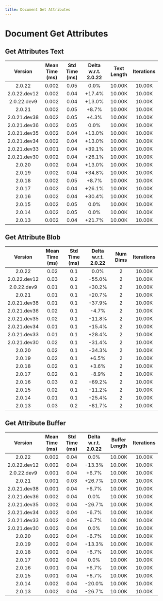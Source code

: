 ```yaml
---
title: Document Get Attributes
---
```

# Document Get Attributes

## Get Attributes Text

| Version | Mean Time (ms) | Std Time (ms) | Delta w.r.t. 2.0.22 | Text Length | Iterations |
| :---: | :---: | :---: | :---: | :---: | :---: |
| 2.0.22 | 0.002 | 0.05 | 0.0% | 10.00K | 10.00K |
| 2.0.22.dev12 | 0.002 | 0.04 | +17.4% | 10.00K | 10.00K |
| 2.0.22.dev9 | 0.002 | 0.04 | +13.0% | 10.00K | 10.00K |
| 2.0.21 | 0.002 | 0.05 | +8.7% | 10.00K | 10.00K |
| 2.0.21.dev38 | 0.002 | 0.05 | +4.3% | 10.00K | 10.00K |
| 2.0.21.dev36 | 0.002 | 0.05 | 0.0% | 10.00K | 10.00K |
| 2.0.21.dev35 | 0.002 | 0.04 | +13.0% | 10.00K | 10.00K |
| 2.0.21.dev34 | 0.002 | 0.04 | +13.0% | 10.00K | 10.00K |
| 2.0.21.dev33 | 0.001 | 0.04 | +39.1% | 10.00K | 10.00K |
| 2.0.21.dev30 | 0.002 | 0.04 | +26.1% | 10.00K | 10.00K |
| 2.0.20 | 0.002 | 0.04 | +13.0% | 10.00K | 10.00K |
| 2.0.19 | 0.002 | 0.04 | +34.8% | 10.00K | 10.00K |
| 2.0.18 | 0.002 | 0.05 | +8.7% | 10.00K | 10.00K |
| 2.0.17 | 0.002 | 0.04 | +26.1% | 10.00K | 10.00K |
| 2.0.16 | 0.002 | 0.04 | +30.4% | 10.00K | 10.00K |
| 2.0.15 | 0.002 | 0.05 | 0.0% | 10.00K | 10.00K |
| 2.0.14 | 0.002 | 0.05 | 0.0% | 10.00K | 10.00K |
| 2.0.13 | 0.002 | 0.04 | +21.7% | 10.00K | 10.00K |
## Get Attribute Blob

| Version | Mean Time (ms) | Std Time (ms) | Delta w.r.t. 2.0.22 | Num Dims | Iterations |
| :---: | :---: | :---: | :---: | :---: | :---: |
| 2.0.22 | 0.02 | 0.1 | 0.0% | 2 | 10.00K |
| 2.0.22.dev12 | 0.03 | 0.2 | -55.0% | 2 | 10.00K |
| 2.0.22.dev9 | 0.01 | 0.1 | +30.2% | 2 | 10.00K |
| 2.0.21 | 0.01 | 0.1 | +20.7% | 2 | 10.00K |
| 2.0.21.dev38 | 0.01 | 0.1 | +37.9% | 2 | 10.00K |
| 2.0.21.dev36 | 0.02 | 0.1 | -4.7% | 2 | 10.00K |
| 2.0.21.dev35 | 0.02 | 0.1 | -11.8% | 2 | 10.00K |
| 2.0.21.dev34 | 0.01 | 0.1 | +15.4% | 2 | 10.00K |
| 2.0.21.dev33 | 0.01 | 0.1 | +28.4% | 2 | 10.00K |
| 2.0.21.dev30 | 0.02 | 0.1 | -31.4% | 2 | 10.00K |
| 2.0.20 | 0.02 | 0.1 | -34.3% | 2 | 10.00K |
| 2.0.19 | 0.02 | 0.1 | +6.5% | 2 | 10.00K |
| 2.0.18 | 0.02 | 0.1 | +3.6% | 2 | 10.00K |
| 2.0.17 | 0.02 | 0.1 | -8.9% | 2 | 10.00K |
| 2.0.16 | 0.03 | 0.2 | -69.2% | 2 | 10.00K |
| 2.0.15 | 0.02 | 0.1 | -11.2% | 2 | 10.00K |
| 2.0.14 | 0.01 | 0.1 | +25.4% | 2 | 10.00K |
| 2.0.13 | 0.03 | 0.2 | -81.7% | 2 | 10.00K |
## Get Attribute Buffer

| Version | Mean Time (ms) | Std Time (ms) | Delta w.r.t. 2.0.22 | Buffer Length | Iterations |
| :---: | :---: | :---: | :---: | :---: | :---: |
| 2.0.22 | 0.002 | 0.04 | 0.0% | 10.00K | 10.00K |
| 2.0.22.dev12 | 0.002 | 0.04 | -13.3% | 10.00K | 10.00K |
| 2.0.22.dev9 | 0.001 | 0.04 | +6.7% | 10.00K | 10.00K |
| 2.0.21 | 0.001 | 0.03 | +26.7% | 10.00K | 10.00K |
| 2.0.21.dev38 | 0.001 | 0.04 | +6.7% | 10.00K | 10.00K |
| 2.0.21.dev36 | 0.002 | 0.04 | 0.0% | 10.00K | 10.00K |
| 2.0.21.dev35 | 0.002 | 0.04 | -26.7% | 10.00K | 10.00K |
| 2.0.21.dev34 | 0.002 | 0.04 | -6.7% | 10.00K | 10.00K |
| 2.0.21.dev33 | 0.002 | 0.04 | -6.7% | 10.00K | 10.00K |
| 2.0.21.dev30 | 0.002 | 0.04 | 0.0% | 10.00K | 10.00K |
| 2.0.20 | 0.002 | 0.04 | -6.7% | 10.00K | 10.00K |
| 2.0.19 | 0.002 | 0.04 | -13.3% | 10.00K | 10.00K |
| 2.0.18 | 0.002 | 0.04 | -6.7% | 10.00K | 10.00K |
| 2.0.17 | 0.002 | 0.04 | 0.0% | 10.00K | 10.00K |
| 2.0.16 | 0.001 | 0.04 | +6.7% | 10.00K | 10.00K |
| 2.0.15 | 0.001 | 0.04 | +6.7% | 10.00K | 10.00K |
| 2.0.14 | 0.002 | 0.04 | -20.0% | 10.00K | 10.00K |
| 2.0.13 | 0.002 | 0.04 | -26.7% | 10.00K | 10.00K |
